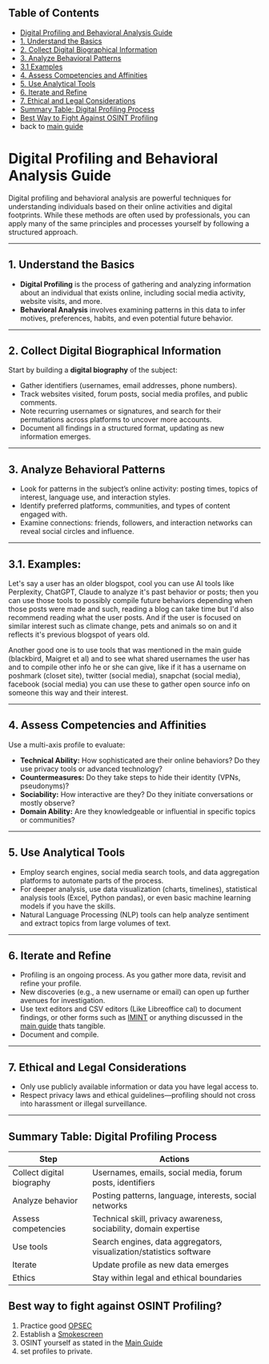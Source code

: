 ## Table of Contents

- [Digital Profiling and Behavioral Analysis Guide](#digital-profiling-and-behavioral-analysis-guide)
- [1. Understand the Basics](#1-understand-the-basics)
- [2. Collect Digital Biographical Information](#2-collect-digital-biographical-information)
- [3. Analyze Behavioral Patterns](#3-analyze-behavioral-patterns)
- [3.1 Examples](#31-Examples)
- [4. Assess Competencies and Affinities](#4-assess-competencies-and-affinities)
- [5. Use Analytical Tools](#5-use-analytical-tools)
- [6. Iterate and Refine](#6-iterate-and-refine)
- [7. Ethical and Legal Considerations](#7-ethical-and-legal-considerations)
- [Summary Table: Digital Profiling Process](#summary-table-digital-profiling-process)
- [Best Way to Fight Against OSINT Profiling](#best-way-to-fight-against-osint-profiling)
- back to [main guide](https://github.com/airborne-commando/OPSEC-OSINT-Tools)

# Digital Profiling and Behavioral Analysis Guide

Digital profiling and behavioral analysis are powerful techniques for understanding individuals based on their online activities and digital footprints. While these methods are often used by professionals, you can apply many of the same principles and processes yourself by following a structured approach.

---

## 1. Understand the Basics

- **Digital Profiling** is the process of gathering and analyzing information about an individual that exists online, including social media activity, website visits, and more.
- **Behavioral Analysis** involves examining patterns in this data to infer motives, preferences, habits, and even potential future behavior.

---

## 2. Collect Digital Biographical Information

Start by building a **digital biography** of the subject:

- Gather identifiers (usernames, email addresses, phone numbers).
- Track websites visited, forum posts, social media profiles, and public comments.
- Note recurring usernames or signatures, and search for their permutations across platforms to uncover more accounts.
- Document all findings in a structured format, updating as new information emerges.

---

## 3. Analyze Behavioral Patterns

- Look for patterns in the subject’s online activity: posting times, topics of interest, language use, and interaction styles.
- Identify preferred platforms, communities, and types of content engaged with.
- Examine connections: friends, followers, and interaction networks can reveal social circles and influence.

---

## 3.1. Examples:

Let's say a user has an older blogspot, cool you can use AI tools like Perplexity, ChatGPT, Claude to analyze it's past behavior or posts; then you can use those tools to possibly compile future behaviors depending when those posts were made and such, reading a blog can take time but I'd also recommend reading what the user posts. And if the user is focused on similar interest such as climate change, pets and animals so on and it reflects it's previous blogspot of years old.

Another good one is to use tools that was mentioned in the main guide (blackbird, Maigret et al) and to see what shared usernames the user has and to compile other info he or she can give, like if it has a username on poshmark (closet site), twitter (social media), snapchat (social media), facebook (social media) you can use these to gather open source info on someone this way and their interest.

---

## 4. Assess Competencies and Affinities

Use a multi-axis profile to evaluate:

- **Technical Ability:** How sophisticated are their online behaviors? Do they use privacy tools or advanced technology?
- **Countermeasures:** Do they take steps to hide their identity (VPNs, pseudonyms)?
- **Sociability:** How interactive are they? Do they initiate conversations or mostly observe?
- **Domain Ability:** Are they knowledgeable or influential in specific topics or communities?

---

## 5. Use Analytical Tools

- Employ search engines, social media search tools, and data aggregation platforms to automate parts of the process.
- For deeper analysis, use data visualization (charts, timelines), statistical analysis tools (Excel, Python pandas), or even basic machine learning models if you have the skills.
- Natural Language Processing (NLP) tools can help analyze sentiment and extract topics from large volumes of text.

---

## 6. Iterate and Refine

- Profiling is an ongoing process. As you gather more data, revisit and refine your profile.
- New discoveries (e.g., a new username or email) can open up further avenues for investigation.
- Use text editors and CSV editors (Like Libreoffice cal) to document findings, or other forms such as [IMINT](https://github.com/airborne-commando/OPSEC-OSINT-Tools/blob/main/IMINT.md) or anything discussed in the [main guide](https://github.com/airborne-commando/OPSEC-OSINT-Tools) thats tangible. 
- Document and compile.

---

## 7. Ethical and Legal Considerations

- Only use publicly available information or data you have legal access to.
- Respect privacy laws and ethical guidelines—profiling should not cross into harassment or illegal surveillance.

---

## Summary Table: Digital Profiling Process

| Step                      | Actions                                                                 |
|---------------------------|------------------------------------------------------------------------|
| Collect digital biography | Usernames, emails, social media, forum posts, identifiers              |
| Analyze behavior          | Posting patterns, language, interests, social networks                 |
| Assess competencies       | Technical skill, privacy awareness, sociability, domain expertise      |
| Use tools                 | Search engines, data aggregators, visualization/statistics software    |
| Iterate                   | Update profile as new data emerges                                     |
| Ethics                    | Stay within legal and ethical boundaries                               |


## Best way to fight against OSINT Profiling?

1. Practice good [OPSEC](https://github.com/airborne-commando/OPSEC-OSINT-Tools/blob/main/opsec.md)
2. Establish a [Smokescreen](https://github.com/airborne-commando/OPSEC-OSINT-Tools/blob/main/smokescreen-misinfo.md)
3. OSINT yourself as stated in the [Main Guide](https://github.com/airborne-commando/OPSEC-OSINT-Tools)
4. set profiles to private. 

